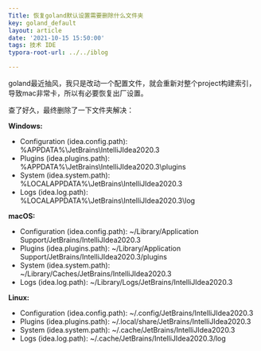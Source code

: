 ```yaml
---
Title: 恢复goland默认设置需要删除什么文件夹
key: goland_default
layout: article
date: '2021-10-15 15:50:00'
tags: 技术 IDE
typora-root-url: ../../iblog

---
```

goland最近抽风，我只是改动一个配置文件，就会重新对整个project构建索引，导致mac非常卡，所以有必要恢复出厂设置。

查了好久，最终删除了一下文件夹解决：

**Windows:**

- Configuration (idea.config.path): %APPDATA%\JetBrains\IntelliJIdea2020.3
- Plugins (idea.plugins.path): %APPDATA%\JetBrains\IntelliJIdea2020.3\plugins
- System (idea.system.path): %LOCALAPPDATA%\JetBrains\IntelliJIdea2020.3
- Logs (idea.log.path): %LOCALAPPDATA%\JetBrains\IntelliJIdea2020.3\log

**macOS:**

- Configuration (idea.config.path): ~/Library/Application Support/JetBrains/IntelliJIdea2020.3
- Plugins (idea.plugins.path): ~/Library/Application Support/JetBrains/IntelliJIdea2020.3/plugins
- System (idea.system.path): ~/Library/Caches/JetBrains/IntelliJIdea2020.3
- Logs (idea.log.path): ~/Library/Logs/JetBrains/IntelliJIdea2020.3

**Linux:**

- Configuration (idea.config.path): ~/.config/JetBrains/IntelliJIdea2020.3
- Plugins (idea.plugins.path): ~/.local/share/JetBrains/IntelliJIdea2020.3
- System (idea.system.path): ~/.cache/JetBrains/IntelliJIdea2020.3
- Logs (idea.log.path): ~/.cache/JetBrains/IntelliJIdea2020.3/log

